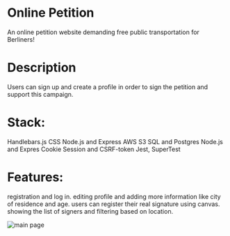 # Online Petition
An online petition website demanding free public transportation for Berliners!

# Description
Users can sign up and create a profile in order to sign the petition and support this campaign. 

# Stack:
Handlebars.js
CSS
Node.js and Express
AWS S3
SQL and Postgres
Node.js and Expres
Cookie Session and CSRF-token
Jest, SuperTest

# Features:
registration and log in.
editing profile and adding more information like city of residence and age.
users can register their real signature using canvas. 
showing the list of signers and filtering based on location.

![main page](https://ibb.co/vY6K9td)
